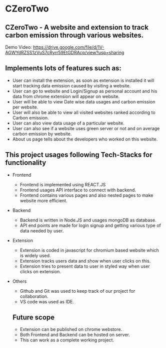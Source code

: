 # CZeroTwo

## CZeroTwo - A website and extension to track carbon emission through various websites.

Demo Video: https://drive.google.com/file/d/1V-AGWYdRZSS1zVuS7cRyrr59EtGDRAcp/view?usp=sharing

## Implements lots of features such as:
- User can install the extension, as soon as extension is installed it will start tracking data emission caused by visiting a website.
- User can go to website and Login/Signup as personal account and his data from chrome extension will appear on website.
- User will be able to view Date wise data usages and carbon emission per website.
- User will also be able to view all visited websites ranked according to Carbon emission.
- User can also view data usage of a particular website.
- User can also see if a website uses green server or not and on average carbon emission by website.
- About us page tells about the developers who worked on this website.

## This project usages following Tech-Stacks for functionality
- Frontend
  - Frontend is implemented using REACT.JS
  - Frontend usages API interface to connect with backend.
  - Frontend contains various pages and also nested pages to make website more efficient.
- Backend
  - Backend is written in Node.JS and usages mongoDB as database.
  - API end points are made for login signup and getting various type of data needed by user.
- Extension
  - Extension is coded in javascript for chromium based website which is widely used.
  - Extension tracks users data and show when user clicks on this.
  - Extension tries to present data to user in styled way when user clicks on extension.
- Others
  - Github and Git was used to keep track of our project for collaboration.
  - VS code was used as IDE.
  
  ## Future scope
  - Extension can be published on chrome webstore.
  - Both Frontend and Backend can be hosted on server.
  - This can work as a complete working project.
  
